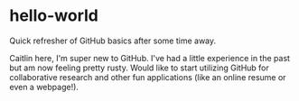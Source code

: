 # hello-world
Quick refresher of GitHub basics after some time away.

Caitlin here, I'm super new to GitHub. I've had a little experience in the past but am now feeling pretty rusty. Would like to start utilizing GitHub for collaborative research and other fun applications (like an online resume or even a webpage!).
